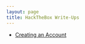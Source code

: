 ```yaml
---
layout: page
title: HackTheBox Write-Ups
---
```


<ul class="htbwriteups">
  <li><a href="/htb/signup">Creating an Account</a></li>
</ul>
